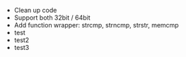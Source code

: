 - Clean up code
- Support both 32bit / 64bit
- Add function wrapper: strcmp, strncmp, strstr, memcmp
- test
- test2
- test3
